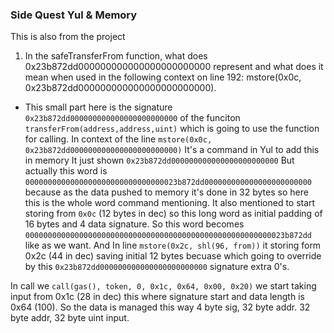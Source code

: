 ### Side Quest Yul & Memory
This is also from the project

1. In the safeTransferFrom function, what does 0x23b872dd000000000000000000000000 represent and what does it mean when used in the following context on line 192: mstore(0x0c, 0x23b872dd000000000000000000000000).
- This small part here is the signature `0x23b872dd000000000000000000000000` of the funciton `transferFrom(address,address,uint)` which is going to use the function for calling. In context of the line  `mstore(0x0c, 0x23b872dd000000000000000000000000)` It's a command in Yul to add this in memory It just shown `0x23b872dd000000000000000000000000` But actually this word is `0000000000000000000000000000000023b872dd000000000000000000000000` because as the data pushed to memory it's done in 32 bytes so here this is the whole word command mentioning. It also mentioned to start storing from `0x0c` (12 bytes in dec) so this long word as initial padding of 16 bytes and 4 data signature. So this word becomes `0000000000000000000000000000000000000000000000000000000023b872dd` like as we want. And In line `mstore(0x2c, shl(96, from))` it storing form 0x2c (44 in dec) saving initial 12 bytes becuase which going to override by this `0x23b872dd000000000000000000000000` signature extra 0's. 

In call we `call(gas(), token, 0, 0x1c, 0x64, 0x00, 0x20)` we start taking input from 0x1c (28 in dec) this where signature start and data length is 0x64 (100). So the data is managed this way 4 byte sig, 32 byte addr. 32 byte addr, 32 byte uint input.
